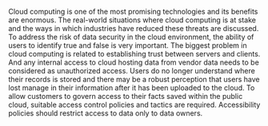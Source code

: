 Cloud computing is one of the most promising technologies and its benefits are 
enormous. The real-world situations where cloud computing is at stake and the ways in 
which industries have reduced these threats are discussed. 
To address the risk of data security in the cloud environment, the ability of users to 
identify true and false is very important. The biggest problem in cloud computing is 
related to establishing trust between servers and clients. And any internal access to cloud 
hosting data from vendor data needs to be considered as unauthorized access. Users do 
no longer understand where their records is stored and there may be a robust perception 
that users have lost manage in their information after it has been uploaded to the cloud. 
To allow customers to govern access to their facts saved within the public cloud, 
suitable access control policies and tactics are required. Accessibility policies should 
restrict access to data only to data owners. 
